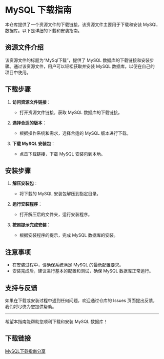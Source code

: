 # MySQL 下载指南

本仓库提供了一个资源文件的下载链接，该资源文件主要用于下载和安装 MySQL 数据库。以下是详细的下载和安装指南。

## 资源文件介绍

该资源文件的标题为“MySql下载”，提供了 MySQL 数据库的下载链接和安装步骤。通过该资源文件，用户可以轻松获取并安装 MySQL 数据库，以便在自己的项目中使用。

## 下载步骤

1. **访问资源文件链接**：
   - 打开资源文件链接，获取 MySQL 数据库的下载链接。

2. **选择合适的版本**：
   - 根据操作系统和需求，选择合适的 MySQL 版本进行下载。

3. **下载 MySQL 安装包**：
   - 点击下载链接，下载 MySQL 安装包到本地。

## 安装步骤

1. **解压安装包**：
   - 将下载的 MySQL 安装包解压到指定目录。

2. **运行安装程序**：
   - 打开解压后的文件夹，运行安装程序。

3. **按照提示完成安装**：
   - 根据安装程序的提示，完成 MySQL 数据库的安装。

## 注意事项

- 在安装过程中，请确保系统满足 MySQL 的最低配置要求。
- 安装完成后，建议进行基本的配置和测试，确保 MySQL 数据库正常运行。

## 支持与反馈

如果在下载或安装过程中遇到任何问题，欢迎通过仓库的 Issues 页面提出反馈，我们将尽快为您提供帮助。

---

希望本指南能帮助您顺利下载和安装 MySQL 数据库！

## 下载链接

[MySQL下载指南分享](https://pan.quark.cn/s/2e668f71c986)